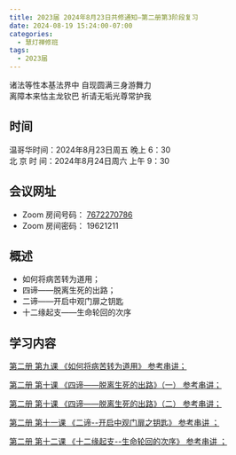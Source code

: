 ```yaml
---
title: 2023届 2024年8月23日共修通知—第二册第3阶段复习
date: 2024-08-19 15:24:00-07:00
categories:
  - 慧灯禅修班
tags:
  - 2023届
---
```

诸法等性本基法界中 自现圆满三身游舞力\
离障本来怙主龙钦巴 祈请无垢光尊常护我

## 时间

温哥华时间：2024年8月23日周五 晚上 6：30\
北 京 时 间：2024年8月24日周六 上午 9：30

## 会议网址

* Zoom 房间号码： [7672270786](https://us02web.zoom.us/j/7672270786?pwd=bjRzNVpOT0g1cWF3WWVqVE1PZzlWZz09)
* Zoom 房间密码： 19621211

## 概述

* 如何将病苦转为道用；
* 四谛——脱离生死的出路；
* 二谛——开启中观门扉之钥匙
* 十二缘起支——生命轮回的次序

## 学习内容

[第二册 第九课 《如何将病苦转为道用》 参考串讲；](http://view.officeapps.live.com/op/view.aspx?src=https://s3.ap-northeast-1.wasabisys.com/hdcx/hdv/docs/hdcxk/chj/%E7%AC%AC%E4%BA%8C%E5%86%8C%E7%AC%AC9%E8%AF%BE%E5%A6%82%E4%BD%95%E5%B0%86%E7%97%85%E8%8B%A6%E8%BD%AC%E4%B8%BA%E9%81%93%E7%94%A8.pptx)

[第二册 第十课 《四谛——脱离生死的出路》（一） 参考串讲；](http://view.officeapps.live.com/op/view.aspx?src=https://s3.ap-northeast-1.wasabisys.com/hdcx/hdv/docs/hdcxk/chj/%E7%AC%AC%E4%BA%8C%E5%86%8C%E7%AC%AC10%E8%AF%BE%E5%9B%9B%E8%B0%9B1.pptx)

[第二册 第十课 《四谛——脱离生死的出路》（二） 参考串讲；](http://view.officeapps.live.com/op/view.aspx?src=https://s3.ap-northeast-1.wasabisys.com/hdcx/hdv/docs/hdcxk/chj/%E7%AC%AC%E4%BA%8C%E5%86%8C%E7%AC%AC11%E8%AF%BE%E5%9B%9B%E8%B0%9B2.pptx)

[第二册 第十一课 《二谛--开启中观门扉之钥匙》 参考串讲 ；](http://view.officeapps.live.com/op/view.aspx?src=https://s3.ap-northeast-1.wasabisys.com/hdcx/hdv/docs/hdcxk/chj/%E7%AC%AC%E4%BA%8C%E5%86%8C%E7%AC%AC12%E8%AF%BE%E4%BA%8C%E8%B0%9B1.pptx)

[第二册 第十二课 《十二缘起支--生命轮回的次序》 参考串讲 ；](http://view.officeapps.live.com/op/view.aspx?src=https://s3.ap-northeast-1.wasabisys.com/hdcx/hdv/docs/hdcxk/chj/%E7%AC%AC%E4%BA%8C%E5%86%8C%E7%AC%AC13%E8%AF%BE%E5%8D%81%E4%BA%8C%E7%BC%98%E8%B5%B7%E6%94%AF%E7%94%9F%E5%91%BD%E8%BD%AE%E5%9B%9E%E7%9A%84%E6%AC%A1%E5%BA%8F.pptx)
